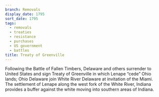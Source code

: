 ```yaml
---
branch: Removals
display_date: 1795
sort_date: 1795
tags:
  - removals
  - treaties
  - resistance
  - purchases
  - US government
  - battles
title: Treaty of Greenville
---
```


Following the Battle of Fallen Timbers, Delaware and others surrender to United States and sign Treaty of Greenville in which Lenape “cede” Ohio lands; Ohio Delaware join White River Delaware at invitation of the Miami. The settlement of Lenape along the west fork of the White River, Indiana provides a buffer against the white moving into southern areas of Indiana.
